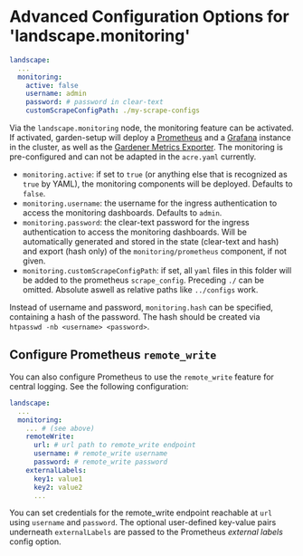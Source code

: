 # Advanced Configuration Options for 'landscape.monitoring'

```yaml
landscape:
  ...
  monitoring:
    active: false
    username: admin
    password: # password in clear-text
    customScrapeConfigPath: ./my-scrape-configs
```

Via the `landscape.monitoring` node, the monitoring feature can be activated. If activated, garden-setup will deploy a [Prometheus](https://prometheus.io/) and a [Grafana](https://grafana.com/) instance in the cluster, as well as the [Gardener Metrics Exporter](https://github.com/gardener/gardener-metrics-exporter). The monitoring is pre-configured and can not be adapted in the `acre.yaml` currently.
- `monitoring.active`: if set to `true` (or anything else that is recognized as `true` by YAML), the monitoring components will be deployed. Defaults to `false`.
- `monitoring.username`: the username for the ingress authentication to access the monitoring dashboards. Defaults to `admin`.
- `monitoring.password`: the clear-text password for the ingress authentication to access the monitoring dashboards. Will be automatically generated and stored in the state (clear-text and hash) and export (hash only) of the `monitoring/prometheus` component, if not given.
- `monitoring.customScrapeConfigPath`: if set, all `yaml` files in this folder will be added to the prometheus `scrape_config`. Preceding `./` can be omitted. Absolute aswell as relative paths like `../configs` work.

Instead of username and password, `monitoring.hash` can be specified, containing a hash of the password. The hash should be created via `htpasswd -nb <username> <password>`.

## Configure Prometheus `remote_write`

You can also configure Prometheus to use the `remote_write` feature for central logging. See the 
following configuration:

```yaml
landscape:
  ...
  monitoring:
    ... # (see above)
    remoteWrite:
      url: # url path to remote_write endpoint
      username: # remote_write username
      password: # remote_write password
    externalLabels:
      key1: value1
      key2: value2
      ...
```

You can set credentials for the remote_write endpoint reachable at `url` using `username` and
`password`. The optional user-defined key-value pairs underneath `externalLabels` are passed to
the Prometheus _external labels_ config option.
